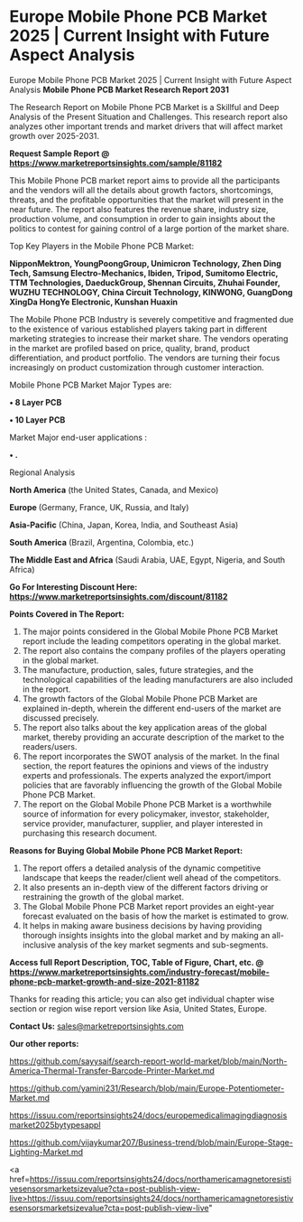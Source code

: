 # Europe Mobile Phone PCB Market 2025 | Current Insight with Future Aspect Analysis
Europe Mobile Phone PCB Market 2025 | Current Insight with Future Aspect Analysis
<strong>Mobile Phone PCB Market Research Report 2031</strong>

The Research Report on Mobile Phone PCB Market is a Skillful and Deep Analysis of the Present Situation and Challenges. This research report also analyzes other important trends and market drivers that will affect market growth over 2025-2031.

<strong>Request Sample Report @ <a href=https://www.marketreportsinsights.com/sample/81182>https://www.marketreportsinsights.com/sample/81182</a></strong>

This Mobile Phone PCB market report aims to provide all the participants and the vendors will all the details about growth factors, shortcomings, threats, and the profitable opportunities that the market will present in the near future. The report also features the revenue share, industry size, production volume, and consumption in order to gain insights about the politics to contest for gaining control of a large portion of the market share.

Top Key Players in the Mobile Phone PCB Market:

<strong>NipponMektron, YoungPoongGroup, Unimicron Technology, Zhen Ding Tech, Samsung Electro-Mechanics, Ibiden, Tripod, Sumitomo Electric, TTM Technologies, DaeduckGroup, Shennan Circuits, Zhuhai Founder, WUZHU TECHNOLOGY, China Circuit Technology, KINWONG, GuangDong XingDa HongYe Electronic, Kunshan Huaxin</strong>

The Mobile Phone PCB Industry is severely competitive and fragmented due to the existence of various established players taking part in different marketing strategies to increase their market share. The vendors operating in the market are profiled based on price, quality, brand, product differentiation, and product portfolio. The vendors are turning their focus increasingly on product customization through customer interaction.

Mobile Phone PCB Market Major Types are:

<strong>• 8 Layer PCB

• 10 Layer PCB</strong>

Market Major end-user applications :

<strong>• .</strong>

Regional Analysis

</u><strong><b>North America</b></strong> (the United States, Canada, and Mexico)

<strong><b>Europe </b></strong>(Germany, France, UK, Russia, and Italy)

<strong><b>Asia-Pacific</b></strong> (China, Japan, Korea, India, and Southeast Asia)

<strong><b>South America</b></strong> (Brazil, Argentina, Colombia, etc.)

<strong><b>The Middle East and Africa</b></strong> (Saudi Arabia, UAE, Egypt, Nigeria, and South Africa)

<strong>Go For Interesting Discount Here: <a href=https://www.marketreportsinsights.com/discount/81182>https://www.marketreportsinsights.com/discount/81182</a></strong>

<strong>Points Covered in The Report:</strong>
<ol>
  <li>The major points considered in the Global Mobile Phone PCB Market report include the leading competitors operating in the global market.</li>
  <li>The report also contains the company profiles of the players operating in the global market.</li>
  <li>The manufacture, production, sales, future strategies, and the technological capabilities of the leading manufacturers are also included in the report.</li>
  <li>The growth factors of the Global Mobile Phone PCB Market are explained in-depth, wherein the different end-users of the market are discussed precisely.</li>
  <li>The report also talks about the key application areas of the global market, thereby providing an accurate description of the market to the readers/users.</li>
  <li>The report incorporates the SWOT analysis of the market. In the final section, the report features the opinions and views of the industry experts and professionals. The experts analyzed the export/import policies that are favorably influencing the growth of the Global Mobile Phone PCB Market.</li>
  <li>The report on the Global Mobile Phone PCB Market is a worthwhile source of information for every policymaker, investor, stakeholder, service provider, manufacturer, supplier, and player interested in purchasing this research document.</li>
</ol>
<strong>Reasons for Buying Global Mobile Phone PCB Market Report:</strong>

<ol>
  <li>The report offers a detailed analysis of the dynamic competitive landscape that keeps the reader/client well ahead of the competitors.</li>
  <li>It also presents an in-depth view of the different factors driving or restraining the growth of the global market.</li>
  <li>The Global Mobile Phone PCB Market report provides an eight-year forecast evaluated on the basis of how the market is estimated to grow.</li>
  <li>It helps in making aware business decisions by having providing thorough insights insights into the global market and by making an all-inclusive analysis of the key market segments and sub-segments.</li>
</ol>
<strong>Access full Report Description, TOC, Table of Figure, Chart, etc. @ <a href=https://www.marketreportsinsights.com/industry-forecast/mobile-phone-pcb-market-growth-and-size-2021-81182>https://www.marketreportsinsights.com/industry-forecast/mobile-phone-pcb-market-growth-and-size-2021-81182</a></strong>


Thanks for reading this article; you can also get individual chapter wise section or region wise report version like Asia, United States, Europe.

<strong>Contact Us:</strong>
sales@marketreportsinsights.com

<strong>Our other reports:</strong>

<a href=https://github.com/sayysaif/search-report-world-market/blob/main/North-America-Thermal-Transfer-Barcode-Printer-Market.md>https://github.com/sayysaif/search-report-world-market/blob/main/North-America-Thermal-Transfer-Barcode-Printer-Market.md</a>

<a href=https://github.com/yamini231/Research/blob/main/Europe-Potentiometer-Market.md>https://github.com/yamini231/Research/blob/main/Europe-Potentiometer-Market.md</a>

<a href=https://issuu.com/reportsinsights24/docs/europemedicalimagingdiagnosismarket2025bytypesappl>https://issuu.com/reportsinsights24/docs/europemedicalimagingdiagnosismarket2025bytypesappl</a>

<a href=https://github.com/vijaykumar207/Business-trend/blob/main/Europe-Stage-Lighting-Market.md>https://github.com/vijaykumar207/Business-trend/blob/main/Europe-Stage-Lighting-Market.md</a>

<a href=https://issuu.com/reportsinsights24/docs/northamericamagnetoresistivesensorsmarketsizevalue?cta=post-publish-view-live>https://issuu.com/reportsinsights24/docs/northamericamagnetoresistivesensorsmarketsizevalue?cta=post-publish-view-live</a>"
